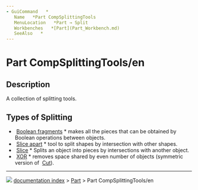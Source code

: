```yaml
---
- GuiCommand   *
   Name   *Part CompSplittingTools
   MenuLocation   *Part → Split
   Workbenches   *[Part](Part_Workbench.md)
   SeeAlso   *
---
```


# Part CompSplittingTools/en

## Description

A collection of splitting tools.

## Types of Splitting 

-   <img alt="" src=images/Part_BooleanFragments.svg  style="width   *32px;"> [Boolean fragments](Part_BooleanFragments.md)   * makes all the pieces that can be obtained by Boolean operations between objects.
-   <img alt="" src=images/Part_SliceApart.svg  style="width   *32px;"> [Slice apart](Part_SliceApart.md)   * tool to split shapes by intersection with other shapes.
-   <img alt="" src=images/Part_Slice.svg  style="width   *32px;"> [Slice](Part_Slice.md)   * Splits an object into pieces by intersections with another object.
-   <img alt="" src=images/Part_XOR.svg  style="width   *32px;"> [XOR](Part_XOR.md)   * removes space shared by even number of objects (symmetric version of <img alt="" src=images/Part_Cut.svg  style="width   *24px;"> [Cut](Part_Cut.md)).



---
![](images/Right_arrow.png) [documentation index](../README.md) > [Part](Part_Workbench.md) > Part CompSplittingTools/en

